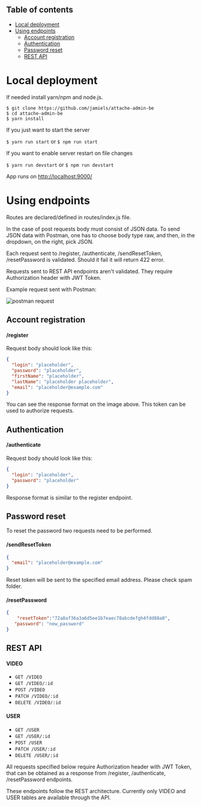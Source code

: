 ## Table of contents

- [Local deployment](#-local-deployment)
- [Using endpoints](#--using-endpoints)
  - [Account registration](#-account-registration) 
  - [Authentication](#authentication) 
  - [Password reset](#--password-reset) 
  - [REST API](#--rest-api)

# Local deployment

If needed install yarn/npm and node.js.

```
$ git clone https://github.com/jamiels/attache-admin-be
$ cd attache-admin-be
$ yarn install
```

If you just want to start the server

`$ yarn run start`
or
`$ npm run start`

If you want to enable server restart on file changes

`$ yarn run devstart`
or
`$ npm run devstart`

App runs on [http://localhost:9000/](http://localhost:9000/)

# Using endpoints

Routes are declared/defined in routes/index.js file.

In the case of post requests body must consist of JSON data. To send JSON data with Postman, one has to choose body type raw, and then, in the dropdown, on the right, pick JSON.

Each request sent to /register, /authenticate, /sendResetToken, /resetPassword is validated. Should it fail it will return 422 error.

Requests sent to REST API endpoints aren't validated. They require Authorization header with JWT Token.

Example request sent with Postman:

![postman request](https://i.imgur.com/hiVoGVy.png)

## Account registration

#### /register

Request body should look like this:

```JSON
{
  "login": "placeholder",
  "password": "placeholder",
  "firstName": "placeholder",
  "lastName": "placeholder placeholder",
  "email": "placeholder@example.com"
}
```

You can see the response format on the image above. This token can be used to authorize requests.

## Authentication

#### /authenticate

Request body should look like this:

```JSON
{
  "login": "placeholder",
  "password": "placeholder"
}
```

Response format is similar to the register endpoint.

## Password reset

To reset the password two requests need to be performed.

#### /sendResetToken

```JSON
{
  "email": "placeholder@example.com"
}
```

Reset token will be sent to the specified email address. Please check spam folder.

#### /resetPassword

```JSON
{
	"resetToken":"72a8af36a3a6d5ee1b7eaec78abcdefgh4fdd88a0",
   "password": "new_password"
}
```

## REST API

#### VIDEO

- `GET /VIDEO`
- `GET /VIDEO/:id `
- `POST /VIDEO`
- `PATCH /VIDEO/:id`
- `DELETE /VIDEO/:id `

#### USER

- `GET /USER`
- `GET /USER/:id`
- `POST /USER`
- `PATCH /USER/:id`
- `DELETE /USER/:id `

All requests specified below require Authorization header with JWT Token, that can be obtained as a response from /register, /authenticate, /resetPassword endpoints.

These endpoints follow the REST architecture. Currently only VIDEO and USER tables are available through the API.
